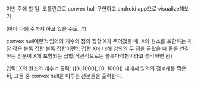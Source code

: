 이번 주에 할 일: 코틀린으로 convex hull 구현하고 android app으로 visualize해보기

(아마 다음 주까지 하고 있을 수도...?)

convex hull이란?: 임의의 개수의 점의 집합 X가 주어졌을 때, X의 원소를 포함하는 가장 작은 볼록 집합
볼록 집합이란?: 집합 X에 대해 임의의 두 점을 골랐을 때 둘을 연결하는 선분이 X에 포함되는 집합(직관적으로는 볼록다각형이라고 생각하면 됨)

입력: X의 원소의 개수 n
출력: ([0, 1000], [0, 1000]) 내에서 임의의 점 n개를 찍은 뒤, 그둘 중 convex hull을 이루는 선분들을 출력한다.
